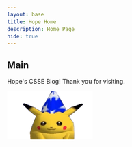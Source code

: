 ```yaml
---
layout: base
title: Hope Home 
description: Home Page
hide: true
---
```


## Main 

Hope's CSSE Blog! Thank you for visiting.

<img src="./images/main/goofpikachu.png" alt="pikachu" width="200"/>
